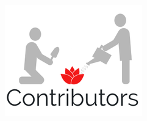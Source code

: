 
<p align="center">
  <img src="https://github.com/tasosxak/nectar-lang/blob/master/contributors.png/?style=centerme">
</p>

